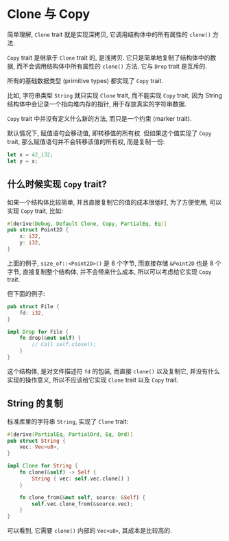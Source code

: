 
# Clone 与 Copy

简单理解, `Clone` trait 就是实现深拷贝, 它调用结构体中的所有属性的 `clone()` 方法.

`Copy` trait 是继承于 `Clone` trait 的, 是浅拷贝. 它只是简单地复制了结构体中的数据,
而不会调用结构体中所有属性的 `clone()` 方法. 它与 `Drop` trait 是互斥的.

所有的基础数据类型 (primitive types) 都实现了 `Copy` trait.

比如, 字符串类型 `String` 就只实现 `Clone` trait, 而不能实现 `Copy` trait, 因为
String 结构体中会记录一个指向堆内存的指针, 用于存放真实的字符串数据.

`Copy` trait 中并没有定义什么新的方法, 而只是一个约束 (marker trait).

默认情况下, 赋值语句会移动值, 即转移值的所有权. 但如果这个值实现了 `Copy` trait,
那么赋值语句并不会转移该值的所有权, 而是复制一份:
```rust
let x = 42_i32;
let y = x;
```

## 什么时候实现 `Copy` trait?
如果一个结构体比较简单, 并且直接复制它的值的成本很低时, 为了方便使用, 可以实现 `Copy` trait,
比如:

```rust
#[derive(Debug, Default Clone, Copy, PartialEq, Eq)]
pub struct Point2D {
    x: i32,
    y: i32,
}
```

上面的例子, `size_of::<Point2D>()` 是 8 个字节, 而直接存储 `&Point2D` 也是 8 个字节,
直接复制整个结构体, 并不会带来什么成本, 所以可以考虑给它实现 `Copy` trait.

但下面的例子:
```rust
pub struct File {
    fd: i32,
}

impl Drop for File {
    fn drop(&mut self) {
        // Call self.close();
    }
}
```

这个结构体, 是对文件描述符 `fd` 的包装, 而直接 `clone()` 以及复制它, 并没有什么实现的操作意义,
所以不应该给它实现 `Clone` trait 以及 `Copy` trait.

## String 的复制

标准库里的字符串 `String`, 实现了 `Clone` trait:
```rust
#[derive(PartialEq, PartialOrd, Eq, Ord)]
pub struct String {
    vec: Vec<u8>,
}

impl Clone for String {
    fn clone(&self) -> Self {
        String { vec: self.vec.clone() }
    }

    fn clone_from(&mut self, source: &Self) {
        self.vec.clone_from(&source.vec);
    }
}
```

可以看到, 它需要 `clone()` 内部的 `Vec<u8>`, 其成本是比较高的.